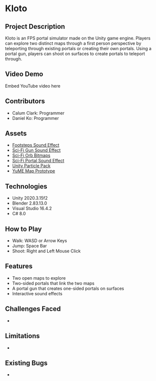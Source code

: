 # Kloto

## Project Description
Kloto is an FPS portal simulator made on the Unity game engine. Players can
explore two distinct maps through a first person perspective by teleporting
through existing portals or creating their own portals. Using a portal gun,
players can shoot on surfaces to create portals to teleport through.

## Video Demo
Embed YouTube video here

## Contributors
- Calum Clark: Programmer
- Daniel Ko: Programmer

## Assets
- [Footsteps Sound Effect](https://assetstore.unity.com/packages/audio/sound-fx/foley/footsteps-essentials-189879)
- [Sci-Fi Gun Sound Effect](https://assetstore.unity.com/packages/audio/sound-fx/weapons/sci-fi-gun-sounds-pack-lite-141125)
- [Sci-Fi Orb Bitmaps](https://oxmond.com/glowing-orb-visual-effects-vfx/)
- [Sci-Fi Portal Sound Effect](https://assetstore.unity.com/packages/audio/sound-fx/sci-fi-evolution-gift-pack-43104)
- [Unity Particle Pack](https://assetstore.unity.com/packages/essentials/asset-packs/unity-particle-pack-5-x-73777)
- [YuME Map Prototype](https://assetstore.unity.com/packages/tools/level-design/yume-free-77387)

## Technologies
- Unity 2020.3.15f2
- Blender 2.83.13.0
- Visual Studio 16.4.2
- C# 8.0

## How to Play
- Walk: WASD or Arrow Keys
- Jump: Space Bar
- Shoot: Right and Left Mouse Click

## Features
- Two open maps to explore
- Two-sided portals that link the two maps
- A portal gun that creates one-sided portals on surfaces
- Interactive sound effects

## Challenges Faced
- 

## Limitations
-

## Existing Bugs
- 